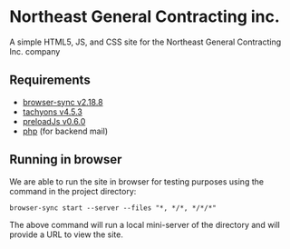 # Northeast General Contracting inc.
A simple HTML5, JS, and CSS site for the Northeast General Contracting Inc. company

## Requirements
- [browser-sync v2.18.8](https://browsersync.io/#install)
- [tachyons v4.5.3](http://tachyons.io/)
- [preloadJs v0.6.0](http://www.createjs.com/preloadjs)
- [php](https://secure.php.net/manual/en/intro-whatis.php) (for backend mail)

## Running in browser
We are  able to run the site in browser for testing purposes using the command in the project directory:
```
browser-sync start --server --files "*, */*, */*/*"
```
The above command will run a local mini-server of the directory and will provide a URL to view the site.